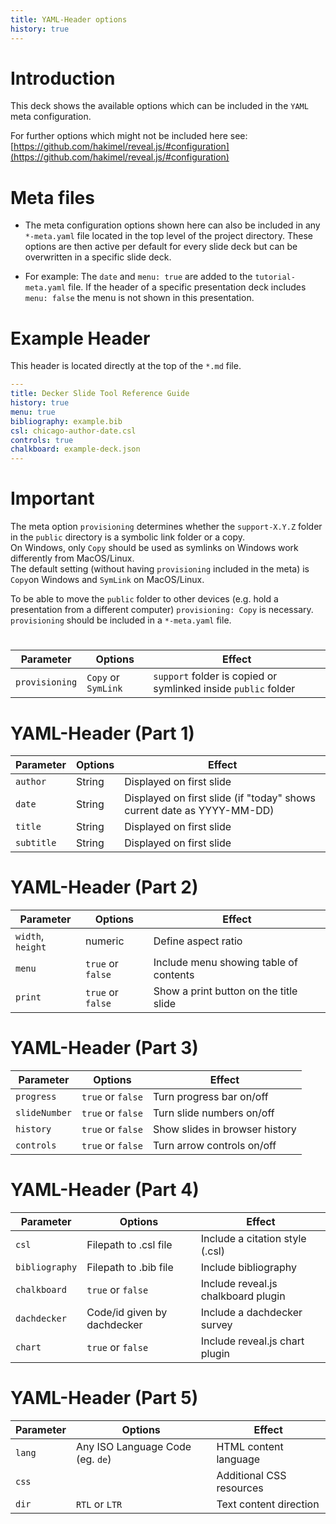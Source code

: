```yaml
---
title: YAML-Header options
history: true
---
```


# Introduction

This deck shows the available options which can be included in the `YAML` meta configuration.

For further options which might not be included here see: [https://github.com/hakimel/reveal.js/#configuration](https://github.com/hakimel/reveal.js/#configuration)


# Meta files

- The meta configuration options shown here can also be included in any `*-meta.yaml` file located in the top level of the project directory. These options are then active per default for every slide deck but can be overwritten in a specific slide deck.

- For example: The `date` and `menu: true` are added to the `tutorial-meta.yaml` file. If the header of a specific presentation deck includes `menu: false` the menu is not shown in this presentation.


# Example Header

This header is located directly at the top of the `*.md` file.

```yaml
---
title: Decker Slide Tool Reference Guide
history: true
menu: true
bibliography: example.bib
csl: chicago-author-date.csl
controls: true
chalkboard: example-deck.json
---
```

# Important

The meta option `provisioning` determines whether the `support-X.Y.Z` folder in the `public` directory is a symbolic link folder or a copy.  
On Windows, only `Copy` should be used as symlinks on Windows work differently from MacOS/Linux.  
The default setting (without having `provisioning` included in the meta) is `Copy`on Windows and `SymLink` on MacOS/Linux.

To be able to move the `public` folder to other devices (e.g. hold a presentation from a different computer) `provisioning: Copy` is necessary.  
`provisioning` should be included in a `*-meta.yaml` file.

# 

| Parameter     | Options                          | Effect                         |
|---------------|----------------------------------|--------------------------------|
| `provisioning`| `Copy` or `SymLink`              | `support` folder is copied or symlinked inside `public` folder|

# YAML-Header (Part 1)

| Parameter     | Options                          | Effect                         |
|---------------|----------------------------------|--------------------------------|
| `author`      | String                           | Displayed on first slide       |
| `date`        | String                           | Displayed on first slide (if "today" shows current date as YYYY-MM-DD) |
| `title`       | String                           | Displayed on first slide       |
| `subtitle`    | String                           | Displayed on first slide       |

# YAML-Header (Part 2)

| Parameter     | Options                          | Effect                         |
|---------------|----------------------------------|--------------------------------|
| `width`, `height`       | numeric                | Define aspect ratio            |
| `menu`        | `true` or `false`                | Include menu showing table of contents |
| `print`       | `true` or `false`                | Show a print button on the title slide |

# YAML-Header (Part 3)

| Parameter     | Options                          | Effect                         |
|---------------|----------------------------------|--------------------------------|
| `progress`    | `true` or `false`                | Turn progress bar on/off       |
| `slideNumber` | `true` or `false`                | Turn slide numbers on/off      |
| `history`     | `true` or `false`                | Show slides in browser history |
| `controls`    | `true` or `false`                | Turn arrow controls on/off     |

# YAML-Header (Part 4)

| Parameter     | Options                          | Effect                         |
|---------------|----------------------------------|--------------------------------|
| `csl`         | Filepath to .csl file            | Include a citation style (.csl)|
| `bibliography`| Filepath to .bib file            | Include bibliography           |
| `chalkboard`  | `true` or `false`                | Include reveal.js chalkboard plugin |
| `dachdecker`  | Code/id given by dachdecker      | Include a dachdecker survey    |
| `chart`       | `true` or `false`                | Include reveal.js chart plugin |

# YAML-Header (Part 5)


| Parameter     | Options                          | Effect                         |
|---------------|----------------------------------|--------------------------------|
| `lang`        | Any ISO Language Code (eg. `de`) | HTML content language          |
| `css`         |                                  | Additional CSS resources       |
| `dir`         | `RTL` or `LTR`                   | Text content direction         |
